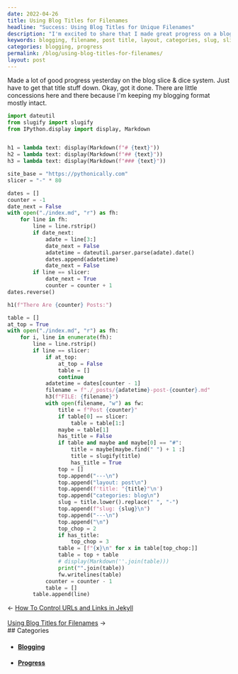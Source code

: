 ```yaml
---
date: 2022-04-26
title: Using Blog Titles for Filenames
headline: "Success: Using Blog Titles for Unique Filenames"
description: "I'm excited to share that I made great progress on a blog slicing and dicing system. I managed to maintain my blogging format while also figuring out the title stuff. I now have `_counter_` posts, each with a unique filename based on the post title, as well as the title, layout, categories, and slug. Come read more to learn how I did it!"
keywords: blogging, filename, post title, layout, categories, slug, slicing, dicing, system, progress, concessions, unique
categories: blogging, progress
permalink: /blog/using-blog-titles-for-filenames/
layout: post
---
```



Made a lot of good progress yesterday on the blog slice & dice system. Just
have to get that title stuff down. Okay, got it done. There are little
concessions here and there because I'm keeping my blogging format mostly
intact.

```python
import dateutil
from slugify import slugify
from IPython.display import display, Markdown


h1 = lambda text: display(Markdown(f"# {text}"))
h2 = lambda text: display(Markdown(f"## {text}"))
h3 = lambda text: display(Markdown(f"### {text}"))

site_base = "https://pythonically.com"
slicer = "-" * 80

dates = []
counter = -1
date_next = False
with open("./index.md", "r") as fh:
    for line in fh:
        line = line.rstrip()
        if date_next:
            adate = line[3:]
            date_next = False
            adatetime = dateutil.parser.parse(adate).date()
            dates.append(adatetime)
            date_next = False
        if line == slicer:
            date_next = True
            counter = counter + 1
dates.reverse()

h1(f"There Are {counter} Posts:")

table = []
at_top = True
with open("./index.md", "r") as fh:
    for i, line in enumerate(fh):
        line = line.rstrip()
        if line == slicer:
            if at_top:
                at_top = False
                table = []
                continue
            adatetime = dates[counter - 1]
            filename = f"./_posts/{adatetime}-post-{counter}.md"
            h3(f"FILE: {filename}")
            with open(filename, "w") as fw:
                title = f"Post {counter}"
                if table[0] == slicer:
                    table = table[1:]
                maybe = table[1]
                has_title = False
                if table and maybe and maybe[0] == "#":
                    title = maybe[maybe.find(" ") + 1 :]
                    title = slugify(title)
                    has_title = True
                top = []
                top.append("---\n")
                top.append("layout: post\n")
                top.append(f'title: "{title}"\n')
                top.append("categories: blog\n")
                slug = title.lower().replace(" ", "-")
                top.append(f"slug: {slug}\n")
                top.append("---\n")
                top.append("\n")
                top_chop = 2
                if has_title:
                    top_chop = 3
                table = [f"{x}\n" for x in table[top_chop:]]
                table = top + table
                # display(Markdown(''.join(table)))
                print("".join(table))
                fw.writelines(table)
            counter = counter - 1
            table = []
        table.append(line)
```


<div class="arrow-links"><div class="post-nav-prev"><span class="arrow">&larr;&nbsp;</span><a href="/blog/how-to-control-urls-and-links-in-jekyll/">How To Control URLs and Links in Jekyll</a></div> &nbsp; <div class="post-nav-next"><a href="/blog/using-blog-titles-for-filenames/">Using Blog Titles for Filenames</a><span class="arrow">&nbsp;&rarr;</span></div></div>
## Categories

<ul>
<li><h4><a href='/blogging/'>Blogging</a></h4></li>
<li><h4><a href='/progress/'>Progress</a></h4></li></ul>